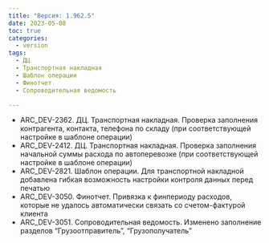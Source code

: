 ```yaml
---
title: "Версия: 1.962.5"
date: 2023-05-08
toc: true
categories:
  - version
tags:
  - ДЦ
  - Транспортная накладная
  - Шаблон операции
  - Финотчет
  - Сопроводительная ведомость

---
```


-   ARC_DEV-2362. ДЦ. Транспортная накладная. Проверка заполнения контрагента, контакта, телефона по складу (при соответствующей настройке в шаблоне операции)
-   ARC_DEV-2412. ДЦ. Транспортная накладная. Проверка заполнения начальной суммы расхода по автоперевозке (при соответствующей настройке в шаблоне операции)
-   ARC_DEV-2821. Шаблон операции. Для транспортной накладной добавлена гибкая возможность настройки контроля данных перед печатью
-   ARC_DEV-3050. Финотчет. Привязка к финпериоду расходов, которые не удалось автоматически связать со счетом-фактурой клиента
-   ARC_DEV-3051. Сопроводительная ведомость. Изменено заполнение разделов “Грузоотправитель”, “Грузополучатель”
